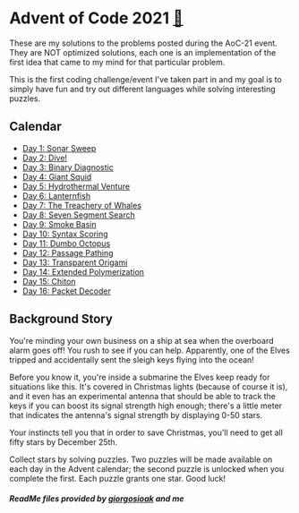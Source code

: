 # Advent of Code 2021 [🔗](https://adventofcode.com/2021/)

These are my solutions to the problems posted during the AoC-21 event.
They are NOT optimized solutions, each one is an implementation of the first idea
that came to my mind for that particular problem.

This is the first coding challenge/event I've taken part in and my goal
is to simply have fun and try out different languages while solving interesting puzzles.

## Calendar

* [Day 1: Sonar Sweep](Day%2001)
* [Day 2: Dive!](Day%2002)
* [Day 3: Binary Diagnostic](Day%2003)
* [Day 4: Giant Squid](Day%2004)
* [Day 5: Hydrothermal Venture](Day%2005)
* [Day 6: Lanternfish](Day%2006)
* [Day 7: The Treachery of Whales](Day%2007)
* [Day 8: Seven Segment Search](Day%2008)
* [Day 9: Smoke Basin](Day%2009)
* [Day 10: Syntax Scoring](Day%2010)
* [Day 11: Dumbo Octopus](Day%2011)
* [Day 12: Passage Pathing](Day%2012)
* [Day 13: Transparent Origami](Day%2013)
* [Day 14: Extended Polymerization](Day%2014)
* [Day 15: Chiton](Day%2015)
* [Day 16: Packet Decoder](Day%2016)


## Background Story

You're minding your own business on a ship at sea when the overboard alarm goes off! You rush to see if you can help. Apparently, one of the Elves tripped and accidentally sent the sleigh keys flying into the ocean!

Before you know it, you're inside a submarine the Elves keep ready for situations like this. It's covered in Christmas lights (because of course it is), and it even has an experimental antenna that should be able to track the keys if you can boost its signal strength high enough; there's a little meter that indicates the antenna's signal strength by displaying 0-50 stars.

Your instincts tell you that in order to save Christmas, you'll need to get all fifty stars by December 25th.

Collect stars by solving puzzles. Two puzzles will be made available on each day in the Advent calendar; the second puzzle is unlocked when you complete the first. Each puzzle grants one star. Good luck!

##### ReadMe files provided by [giorgosioak](https://github.com/giorgosioak) and me
